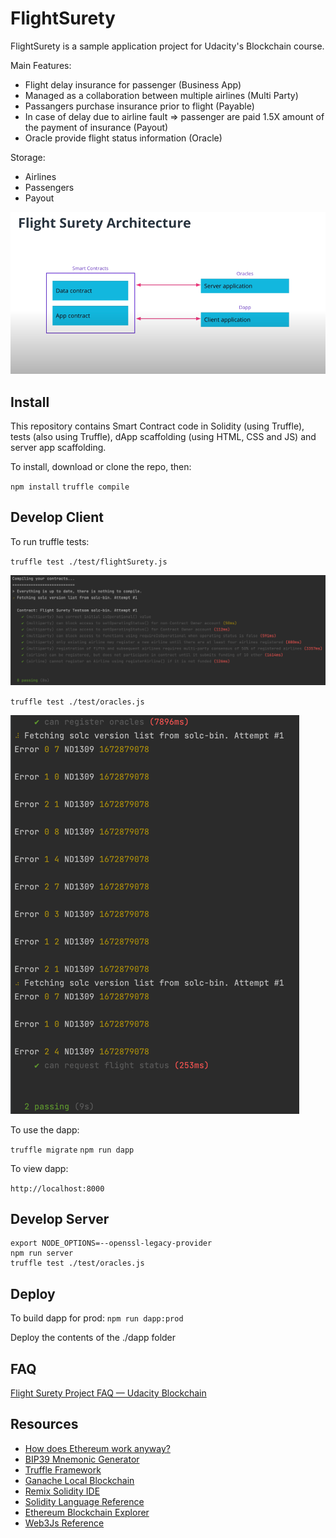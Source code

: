 # FlightSurety

FlightSurety is a sample application project for Udacity's Blockchain course.

Main Features: 
- Flight delay insurance for passenger (Business App)
- Managed as a collaboration between multiple airlines (Multi Party)
- Passangers purchase insurance prior to flight (Payable)
- In case of delay due to airline fault => passenger are paid  1.5X amount of the payment of insurance (Payout)
- Oracle provide flight status information (Oracle)

Storage:  
- Airlines
- Passengers
- Payout

![architecture.png](statics%2Farchitecture.png)

## Install

This repository contains Smart Contract code in Solidity (using Truffle), tests (also using Truffle), dApp scaffolding (using HTML, CSS and JS) and server app scaffolding.

To install, download or clone the repo, then:

`npm install`
`truffle compile`

## Develop Client

To run truffle tests:

`truffle test ./test/flightSurety.js`

![flight_surety_test_result.png](images%2Fflight_surety_test_result.png)

`truffle test ./test/oracles.js`

![oracle_test_result.png](images%2Foracle_test_result.png)

To use the dapp:

`truffle migrate`
`npm run dapp`

To view dapp:

`http://localhost:8000`

## Develop Server

```
export NODE_OPTIONS=--openssl-legacy-provider
npm run server
truffle test ./test/oracles.js
```

## Deploy

To build dapp for prod:
`npm run dapp:prod`

Deploy the contents of the ./dapp folder

## FAQ

[Flight Surety Project FAQ — Udacity Blockchain](https://andresaaap.medium.com/flightsurety-project-faq-udacity-blockchain-b4bd4fb03320)

## Resources

* [How does Ethereum work anyway?](https://medium.com/@preethikasireddy/how-does-ethereum-work-anyway-22d1df506369)
* [BIP39 Mnemonic Generator](https://iancoleman.io/bip39/)
* [Truffle Framework](http://truffleframework.com/)
* [Ganache Local Blockchain](http://truffleframework.com/ganache/)
* [Remix Solidity IDE](https://remix.ethereum.org/)
* [Solidity Language Reference](http://solidity.readthedocs.io/en/v0.4.24/)
* [Ethereum Blockchain Explorer](https://etherscan.io/)
* [Web3Js Reference](https://github.com/ethereum/wiki/wiki/JavaScript-API)